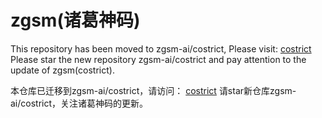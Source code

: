 # zgsm(诸葛神码)

This repository has been moved to zgsm-ai/costrict, Please visit: [costrict](https://github.com/zgsm-ai/costrict.git)
Please star the new repository zgsm-ai/costrict and pay attention to the update of zgsm(costrict).

本仓库已迁移到zgsm-ai/costrict，请访问： [costrict](https://github.com/zgsm-ai/costrict.git)
请star新仓库zgsm-ai/costrict，关注诸葛神码的更新。


